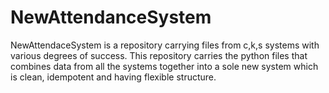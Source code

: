 # NewAttendanceSystem
NewAttendaceSystem is a repository carrying files from c,k,s systems with various degrees of success. This repository carries the python files that combines data from all the systems together into a sole new system which is clean, idempotent and having flexible structure.
